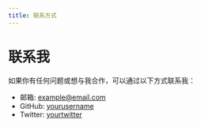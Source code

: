 ```yaml
---
title: 联系方式
---
```


# 联系我

如果你有任何问题或想与我合作，可以通过以下方式联系我：

- 邮箱: example@email.com
- GitHub: [yourusername](https://github.com/yourusername)
- Twitter: [yourtwitter](https://twitter.com/yourtwitter)

